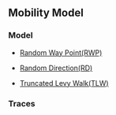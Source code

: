 Mobility Model
---

### Model
-  [Random Way Point(RWP)]()

- [Random Direction(RD)]()

- [Truncated Levy Walk(TLW)]()


### Traces


